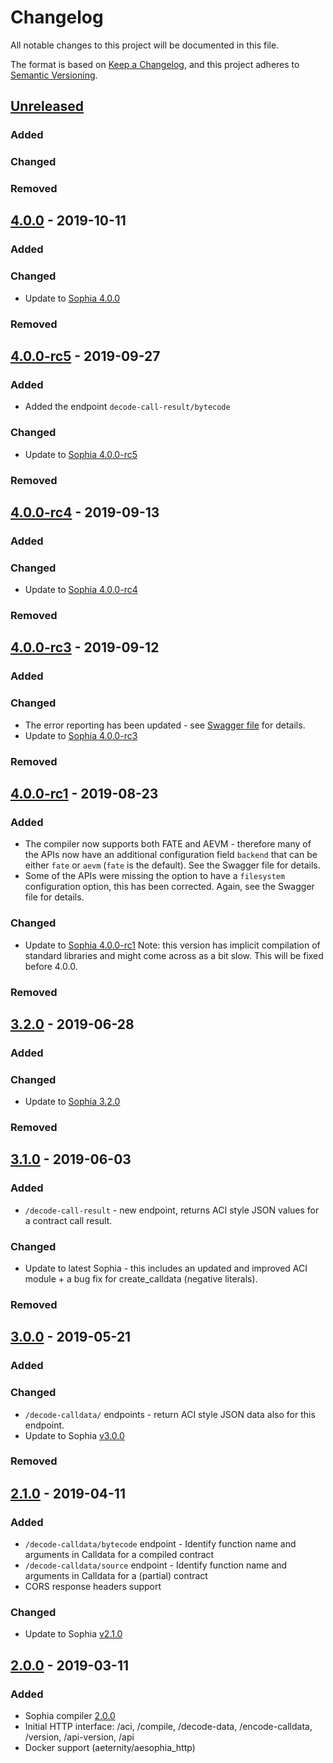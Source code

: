 # Changelog
All notable changes to this project will be documented in this file.

The format is based on [Keep a Changelog](https://keepachangelog.com/en/1.0.0/),
and this project adheres to [Semantic Versioning](https://semver.org/spec/v2.0.0.html).

## [Unreleased]
### Added
### Changed
### Removed

## [4.0.0] - 2019-10-11
### Added
### Changed
- Update to [Sophia 4.0.0](https://github.com/aeternity/aesophia/blob/master/CHANGELOG.md#400---2019-10-11)
### Removed

## [4.0.0-rc5] - 2019-09-27
### Added
- Added the endpoint `decode-call-result/bytecode`
### Changed
- Update to [Sophia 4.0.0-rc5](https://github.com/aeternity/aesophia/blob/master/CHANGELOG.md#400-rc5---2019-09-27)
### Removed

## [4.0.0-rc4] - 2019-09-13
### Added
### Changed
- Update to [Sophia 4.0.0-rc4](https://github.com/aeternity/aesophia/blob/master/CHANGELOG.md#400-rc4---2019-09-13)
### Removed

## [4.0.0-rc3] - 2019-09-12
### Added
### Changed
- The error reporting has been updated - see [Swagger file](https://github.com/aeternity/aesophia_http/blob/master/config/swagger.yaml)
  for details.
- Update to [Sophia 4.0.0-rc3](https://github.com/aeternity/aesophia/blob/master/CHANGELOG.md#400-rc3---2019-09-12)
### Removed

## [4.0.0-rc1] - 2019-08-23
### Added
- The compiler now supports both FATE and AEVM - therefore many of the APIs now have an
  additional configuration field `backend` that can be either `fate` or `aevm` (`fate` is
  the default). See the Swagger file for details.
- Some of the APIs were missing the option to have a `filesystem` configuration option,
  this has been corrected. Again, see the Swagger file for details.
### Changed
- Update to [Sophia 4.0.0-rc1](https://github.com/aeternity/aesophia/blob/master/CHANGELOG.md#400-rc1---2019-08-22)
  Note: this version has implicit compilation of standard libraries and might come across
  as a bit slow. This will be fixed before 4.0.0.
### Removed

## [3.2.0] - 2019-06-28
### Added
### Changed
- Update to [Sophia 3.2.0](https://github.com/aeternity/aesophia/blob/master/CHANGELOG.md#320---2019-06-28)
### Removed

## [3.1.0] - 2019-06-03
### Added
- `/decode-call-result` - new endpoint, returns ACI style JSON values for a contract
  call result.
### Changed
- Update to latest Sophia - this includes an updated and improved ACI module +
  a bug fix for create_calldata (negative literals).
### Removed

## [3.0.0] - 2019-05-21
### Added
### Changed
- `/decode-calldata/` endpoints - return ACI style JSON data also for this endpoint.
- Update to Sophia [v3.0.0](https://github.com/aeternity/aesophia/releases/tag/v3.0.0)
### Removed

## [2.1.0] - 2019-04-11
### Added
- `/decode-calldata/bytecode` endpoint - Identify function name and arguments in Calldata for a compiled contract
- `/decode-calldata/source` endpoint - Identify function name and arguments in Calldata for a (partial) contract
- CORS response headers support

### Changed
- Update to Sophia [v2.1.0](https://github.com/aeternity/aesophia/releases/tag/v2.1.0)


## [2.0.0] - 2019-03-11
### Added
- Sophia compiler [2.0.0](https://github.com/aeternity/aesophia/releases/tag/v2.0.0)
- Initial HTTP interface: /aci, /compile, /decode-data, /encode-calldata, /version, /api-version, /api
- Docker support (aeternity/aesophia_http)

[Unreleased]: https://github.com/aeternity/aesophia_http/compare/v4.0.0...HEAD
[4.0.0]: https://github.com/aeternity/aesophia_http/compare/v4.0.0-rc4...v4.0.0
[4.0.0-rc5]: https://github.com/aeternity/aesophia_http/compare/v4.0.0-rc4...v4.0.0-rc5
[4.0.0-rc4]: https://github.com/aeternity/aesophia_http/compare/v4.0.0-rc3...v4.0.0-rc4
[4.0.0-rc3]: https://github.com/aeternity/aesophia_http/compare/v4.0.0-rc1...v4.0.0-rc3
[4.0.0-rc1]: https://github.com/aeternity/aesophia_http/compare/v3.2.0...v4.0.0-rc1
[3.2.0]: https://github.com/aeternity/aesophia_http/compare/v3.1.0...v3.2.0
[3.1.0]: https://github.com/aeternity/aesophia_http/compare/v3.0.0...v3.1.0
[3.0.0]: https://github.com/aeternity/aesophia_http/compare/v2.1.0...v3.0.0
[2.1.0]: https://github.com/aeternity/aesophia_http/compare/v2.0.0...v2.1.0
[2.0.0]: https://github.com/aeternity/aesophia_http/releases/tag/v2.0.0
